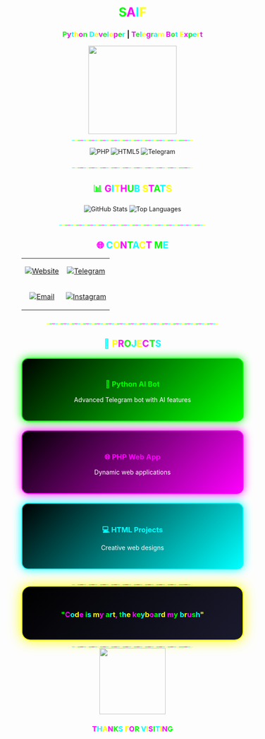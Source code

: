 <div align="center">

# <span style="color:#00ff00">S</span><span style="color:#ff00ff">A</span><span style="color:#00ffff">I</span><span style="color:#ffff00">F</span>

### <span style="color:#00ff00">P</span><span style="color:#ff00ff">y</span><span style="color:#00ffff">t</span><span style="color:#ffff00">h</span><span style="color:#ff00ff">o</span><span style="color:#00ff00">n</span> <span style="color:#00ffff">D</span><span style="color:#ffff00">e</span><span style="color:#ff00ff">v</span><span style="color:#00ff00">e</span><span style="color:#00ffff">l</span><span style="color:#ffff00">o</span><span style="color:#ff00ff">p</span><span style="color:#00ff00">e</span><span style="color:#00ffff">r</span> | <span style="color:#ff00ff">T</span><span style="color:#00ff00">e</span><span style="color:#00ffff">l</span><span style="color:#ffff00">e</span><span style="color:#ff00ff">g</span><span style="color:#00ff00">r</span><span style="color:#00ffff">a</span><span style="color:#ffff00">m</span> <span style="color:#ff00ff">B</span><span style="color:#00ff00">o</span><span style="color:#00ffff">t</span> <span style="color:#ffff00">E</span><span style="color:#ff00ff">x</span><span style="color:#00ff00">p</span><span style="color:#00ffff">e</span><span style="color:#ffff00">r</span><span style="color:#ff00ff">t</span>

<img src="https://media.giphy.com/media/coxQHKASG60HrHtvkt/giphy.gif" width="200">

</div>

<div align="center">
<span style="color:#00ffff">_</span><span style="color:#ffff00">_</span><span style="color:#00ff00">_</span><span style="color:#ff00ff">_</span><span style="color:#00ffff">_</span><span style="color:#ffff00">_</span><span style="color:#00ff00">_</span><span style="color:#ff00ff">_</span><span style="color:#00ffff">_</span><span style="color:#ffff00">_</span><span style="color:#00ff00">_</span><span style="color:#ff00ff">_</span><span style="color:#00ffff">_</span><span style="color:#ffff00">_</span><span style="color:#00ff00">_</span><span style="color:#ff00ff">_</span><span style="color:#00ffff">_</span><span style="color:#ffff00">_</span><span style="color:#00ff00">_</span><span style="color:#ff00ff">_</span><span style="color:#00ffff">_</span><span style="color:#ffff00">_</span><span style="color:#00ff00">_</span><span style="color:#ff00ff">_</span><span style="color:#00ffff">_</span><span style="color:#ffff00">_</span><span style="color:#00ff00">_</span><span style="color:#ff00ff">_</span><span style="color:#00ffff">_</span><span style="color:#ffff00">_</span><span style="color:#00ff00">_</span><span style="color:#ff00ff">_</span><span style="color:#00ffff">_</span><span style="color:#ffff00">_</span><span style="color:#00ff00">_</span><span style="color:#ff00ff">_</span><span style="color:#00ffff">_</span><span style="color:#ffff00">_</span><span style="color:#00ff00">_</span><span  style="color:#00ff00">_</span><span style="color:#ff00ff">_</span><span style="color:#00ffff">_</span><span style="color:#ffff00">_</span>
</div>

<div align="center">

![PHP](https://img.shields.io/badge/PHP-777BB4?style=for-the-badge&logo=php&logoColor=white&labelColor=000000)
![HTML5](https://img.shields.io/badge/HTML5-E34F26?style=for-the-badge&logo=html5&logoColor=white&labelColor=000000)
![Telegram](https://img.shields.io/badge/TELEGRAM-26A5E4?style=for-the-badge&logo=telegram&logoColor=white&labelColor=000000)

</div>

<div align="center">
<span style="color:#00ffff">_</span><span style="color:#ffff00">_</span><span style="color:#00ff00">_</span><span style="color:#ff00ff">_</span><span style="color:#00ffff">_</span><span style="color:#ffff00">_</span><span style="color:#00ff00">_</span><span style="color:#ff00ff">_</span><span style="color:#00ffff">_</span><span style="color:#ffff00">_</span><span style="color:#00ff00">_</span><span style="color:#ff00ff">_</span><span style="color:#00ffff">_</span><span style="color:#ffff00">_</span><span style="color:#00ff00">_</span><span style="color:#ff00ff">_</span><span style="color:#00ffff">_</span><span style="color:#ffff00">_</span><span style="color:#00ff00">_</span><span style="color:#ff00ff">_</span><span style="color:#00ffff">_</span><span style="color:#ffff00">_</span><span style="color:#00ff00">_</span><span style="color:#ff00ff">_</span><span style="color:#00ffff">_</span><span style="color:#ffff00">_</span><span style="color:#00ff00">_</span><span style="color:#ff00ff">_</span><span style="color:#00ffff">_</span><span style="color:#ffff00">_</span><span style="color:#00ff00">_</span><span style="color:#ff00ff">_</span><span style="color:#00ffff">_</span><span style="color:#ffff00">_</span><span style="color:#00ff00">_</span><span style="color:#ff00ff">_</span><span style="color:#00ffff">_</span><span style="color:#ffff00">_</span><span style="color:#00ff00">_</span><span  style="color:#00ff00">_</span><span style="color:#ff00ff">_</span><span style="color:#00ffff">_</span><span style="color:#ffff00">_</span>
</div>

<div align="center">

## <span style="color:#00ff00">📊</span> <span style="color:#ff00ff">G</span><span style="color:#00ffff">I</span><span style="color:#ffff00">T</span><span style="color:#ff00ff">H</span><span style="color:#00ff00">U</span><span style="color:#00ffff">B</span> <span style="color:#ffff00">S</span><span style="color:#ff00ff">T</span><span style="color:#00ff00">A</span><span style="color:#00ffff">T</span><span style="color:#ffff00">S</span>

![GitHub Stats](https://github-readme-stats.vercel.app/api?username=9v3&show_icons=true&theme=radical&bg_color=0d1117&title_color=00ff00&text_color=ffffff&icon_color=ff00ff&border_color=00ffff)
![Top Languages](https://github-readme-stats.vercel.app/api/top-langs/?username=9v3&layout=compact&theme=radical&bg_color=0d1117&title_color=00ff00&text_color=ffffff&border_color=00ffff)

</div>

<div align="center">
<span style="color:#00ffff">_</span><span style="color:#ffff00">_</span><span style="color:#00ff00">_</span><span style="color:#ff00ff">_</span><span style="color:#00ffff">_</span><span style="color:#ffff00">_</span><span style="color:#00ff00">_</span><span style="color:#ff00ff">_</span><span style="color:#00ffff">_</span><span style="color:#ffff00">_</span><span style="color:#00ff00">_</span><span style="color:#ff00ff">_</span><span style="color:#00ffff">_</span><span style="color:#ffff00">_</span><span style="color:#00ff00">_</span><span style="color:#ff00ff">_</span><span style="color:#00ffff">_</span><span style="color:#ffff00">_</span><span style="color:#00ff00">_</span><span style="color:#ff00ff">_</span><span style="color:#00ffff">_</span><span style="color:#ffff00">_</span><span style="color:#00ff00">_</span><span style="color:#ff00ff">_</span><span style="color:#00ffff">_</span><span style="color:#ffff00">_</span><span style="color:#00ff00">_</span><span style="color:#ff00ff">_</span><span style="color:#00ffff">_</span><span style="color:#ffff00">_</span><span style="color:#00ff00">_</span><span style="color:#ff00ff">_</span><span style="color:#00ffff">_</span><span style="color:#ffff00">_</span><span style="color:#00ff00">_</span><span style="color:#ff00ff">_</span><span style="color:#00ffff">_</span><span style="color:#ffff00">_</span><span style="color:#00ff00">_</span><span style="color:#ff00ff">_</span><span style="color:#00ffff">_</span><span style="color:#ffff00">_</span><span style="color:#00ff00">_</span><span style="color:#ff00ff">_</span><span style="color:#00ffff">_</span><span style="color:#ff00ff">_</span><span style="color:#00ffff">_</span><span style="color:#ffff00">_</span><span style="color:#00ff00">_</span><span style="color:#ff00ff">_</span><span style="color:#00ffff">_</span><span style="color:#ffff00">_</span>
</div>

<div align="center">

## <span style="color:#ff00ff">🌐</span> <span style="color:#00ffff">C</span><span style="color:#ffff00">O</span><span style="color:#ff00ff">N</span><span style="color:#00ff00">T</span><span style="color:#00ffff">A</span><span style="color:#ffff00">C</span><span style="color:#ff00ff">T</span> <span style="color:#00ff00">M</span><span style="color:#00ffff">E</span>

<table>
<tr>
<td align="center">

[![Website](https://img.shields.io/badge/🌐_WEBSITE-saif.gt.tc-00ff00?style=for-the-badge&logo=google-chrome&logoColor=black)](https://saif.gt.tc)

</td>
<td align="center">

[![Telegram](https://img.shields.io/badge/📱_TELEGRAM-@rssns-0088cc?style=for-the-badge&logo=telegram&logoColor=white)](https://t.me/rssns)

</td>
</tr>
<tr>
<td align="center">

[![Email](https://img.shields.io/badge/📧_EMAIL-s_if@usa.com-ff00ff?style=for-the-badge&logo=gmail&logoColor=white)](mailto:s_if@usa.com)

</td>
<td align="center">

[![Instagram](https://img.shields.io/badge/📸_INSTAGRAM-@w_.dg-E4405F?style=for-the-badge&logo=instagram&logoColor=white)](https://instagram.com/w_.dg)

</td>
</tr>
</table>

</div>

<div align="center">
<span style="color:#ffff00">_</span><span style="color:#00ff00">_</span><span style="color:#ff00ff">_</span><span style="color:#00ffff">_</span><span style="color:#ffff00">_</span><span style="color:#00ff00">_</span><span style="color:#ff00ff">_</span><span style="color:#00ffff">_</span><span style="color:#ffff00">_</span><span style="color:#00ff00">_</span><span style="color:#ff00ff">_</span><span style="color:#00ffff">_</span><span style="color:#ffff00">_</span><span style="color:#00ff00">_</span><span style="color:#ff00ff">_</span><span style="color:#00ffff">_</span><span style="color:#ffff00">_</span><span style="color:#00ff00">_</span><span style="color:#ff00ff">_</span><span style="color:#00ffff">_</span><span style="color:#ffff00">_</span><span style="color:#00ff00">_</span><span style="color:#ff00ff">_</span><span style="color:#00ffff">_</span><span style="color:#ffff00">_</span><span style="color:#00ff00">_</span><span style="color:#ff00ff">_</span><span style="color:#00ffff">_</span><span style="color:#ffff00">_</span><span style="color:#00ff00">_</span><span style="color:#ff00ff">_</span><span style="color:#00ffff">_</span><span style="color:#ffff00">_</span><span style="color:#00ff00">_</span><span style="color:#ff00ff">_</span><span style="color:#00ffff">_</span><span style="color:#ffff00">_</span><span style="color:#00ff00">_</span><span style="color:#ff00ff">_</span><span style="color:#00ffff">_</span><span style="color:#ffff00">_</span><span style="color:#00ff00">_</span><span style="color:#ff00ff">_</span><span style="color:#00ffff">_</span><span style="color:#ffff00">_</span><span style="color:#00ff00">_</span><span style="color:#ff00ff">_</span><span style="color:#00ffff">_</span><span style="color:#ffff00">_</span><span style="color:#00ff00">_</span><span style="color:#ff00ff">_</span><span style="color:#00ffff">_</span><span style="color:#ffff00">_</span><span style="color:#00ff00">_</span><span style="color:#ff00ff">_</span><span style="color:#00ffff">_</span><span style="color:#ffff00">_</span><span style="color:#00ff00">_</span><span style="color:#ff00ff">_</span><span style="color:#00ffff">_</span><span style="color:#ffff00">_</span>
</div>

<div align="center">

## <span style="color:#00ffff">🚀</span> <span style="color:#ffff00">P</span><span style="color:#ff00ff">R</span><span style="color:#00ff00">O</span><span style="color:#00ffff">J</span><span style="color:#ffff00">E</span><span style="color:#ff00ff">C</span><span style="color:#00ff00">T</span><span style="color:#00ffff">S</span>

<div style="display: grid; grid-template-columns: repeat(auto-fit, minmax(280px, 1fr)); gap: 20px; margin: 20px 0;">

<div style="background: linear-gradient(135deg, #000000, #00ff00); padding: 25px; border-radius: 15px; border: 2px solid #00ff00; box-shadow: 0 0 20px #00ff00;">
<h3 style="color: #00ff00">🤖 Python AI Bot</h3>
<p style="color: white">Advanced Telegram bot with AI features</p>
</div>

<div style="background: linear-gradient(135deg, #000000, #ff00ff); padding: 25px; border-radius: 15px; border: 2px solid #ff00ff; box-shadow: 0 0 20px #ff00ff;">
<h3 style="color: #ff00ff">🌐 PHP Web App</h3>
<p style="color: white">Dynamic web applications</p>
</div>

<div style="background: linear-gradient(135deg, #000000, #00ffff); padding: 25px; border-radius: 15px; border: 2px solid #00ffff; box-shadow: 0 0 20px #00ffff;">
<h3 style="color: #00ffff">💻 HTML Projects</h3>
<p style="color: white">Creative web designs</p>
</div>

</div>

</div>

<div align="center">
<span style="color:#00ffff">_</span><span style="color:#ffff00">_</span><span style="color:#00ff00">_</span><span style="color:#ff00ff">_</span><span style="color:#00ffff">_</span><span style="color:#ffff00">_</span><span style="color:#00ff00">_</span><span style="color:#ff00ff">_</span><span style="color:#00ffff">_</span><span style="color:#ffff00">_</span><span style="color:#00ff00">_</span><span style="color:#ff00ff">_</span><span style="color:#00ffff">_</span><span style="color:#ffff00">_</span><span style="color:#00ff00">_</span><span style="color:#ff00ff">_</span><span style="color:#00ffff">_</span><span style="color:#ffff00">_</span><span style="color:#00ff00">_</span><span style="color:#ff00ff">_</span><span style="color:#00ffff">_</span><span style="color:#ffff00">_</span><span style="color:#00ff00">_</span><span style="color:#ff00ff">_</span><span style="color:#00ffff">_</span><span style="color:#ffff00">_</span><span style="color:#00ff00">_</span><span style="color:#ff00ff">_</span><span style="color:#00ffff">_</span><span style="color:#ffff00">_</span><span style="color:#00ff00">_</span><span style="color:#ff00ff">_</span><span style="color:#00ffff">_</span><span style="color:#ffff00">_</span><span style="color:#00ff00">_</span><span style="color:#ff00ff">_</span><span style="color:#00ffff">_</span><span style="color:#ffff00">_</span><span style="color:#00ff00">_</span><span  style="color:#00ff00">_</span><span style="color:#ff00ff">_</span><span style="color:#00ffff">_</span><span style="color:#ffff00">_</span>
</div>

<div align="center" style="background: linear-gradient(135deg, #000000, #1a1a2e); padding: 30px; border-radius: 20px; border: 2px solid #ffff00; box-shadow: 0 0 30px #ffff00;">

### <span style="color:#00ff00">"</span><span style="color:#ff00ff">C</span><span style="color:#00ffff">o</span><span style="color:#ffff00">d</span><span style="color:#ff00ff">e</span> <span style="color:#00ff00">i</span><span style="color:#00ffff">s</span> <span style="color:#ffff00">m</span><span style="color:#ff00ff">y</span> <span style="color:#00ff00">a</span><span style="color:#00ffff">r</span><span style="color:#ffff00">t</span><span style="color:#ff00ff">,</span> <span style="color:#00ff00">t</span><span style="color:#00ffff">h</span><span style="color:#ffff00">e</span> <span style="color:#ff00ff">k</span><span style="color:#00ff00">e</span><span style="color:#00ffff">y</span><span style="color:#ffff00">b</span><span style="color:#ff00ff">o</span><span style="color:#00ff00">a</span><span style="color:#00ffff">r</span><span style="color:#ffff00">d</span> <span style="color:#ff00ff">m</span><span style="color:#00ff00">y</span> <span style="color:#00ffff">b</span><span style="color:#ffff00">r</span><span style="color:#ff00ff">u</span><span style="color:#00ff00">s</span><span style="color:#00ffff">h</span><span style="color:#ffff00">"</span>

</div>

<div align="center">
<span style="color:#00ffff">_</span><span style="color:#ffff00">_</span><span style="color:#00ff00">_</span><span style="color:#ff00ff">_</span><span style="color:#00ffff">_</span><span style="color:#ffff00">_</span><span style="color:#00ff00">_</span><span style="color:#ff00ff">_</span><span style="color:#00ffff">_</span><span style="color:#ffff00">_</span><span style="color:#00ff00">_</span><span style="color:#ff00ff">_</span><span style="color:#00ffff">_</span><span style="color:#ffff00">_</span><span style="color:#00ff00">_</span><span style="color:#ff00ff">_</span><span style="color:#00ffff">_</span><span style="color:#ffff00">_</span><span style="color:#00ff00">_</span><span style="color:#ff00ff">_</span><span style="color:#00ffff">_</span><span style="color:#ffff00">_</span><span style="color:#00ff00">_</span><span style="color:#ff00ff">_</span><span style="color:#00ffff">_</span><span style="color:#ffff00">_</span><span style="color:#00ff00">_</span><span style="color:#ff00ff">_</span><span style="color:#00ffff">_</span><span style="color:#ffff00">_</span><span style="color:#00ff00">_</span><span style="color:#ff00ff">_</span><span style="color:#00ffff">_</span><span style="color:#ffff00">_</span><span style="color:#00ff00">_</span><span style="color:#ff00ff">_</span><span style="color:#00ffff">_</span><span style="color:#ffff00">_</span><span style="color:#00ff00">_</span><span  style="color:#00ff00">_</span><span style="color:#ff00ff">_</span><span style="color:#00ffff">_</span><span style="color:#ffff00">_</span>
</div>

<div align="center">

<img src="https://media.giphy.com/media/qgQUggAC3Pfv687qPC/giphy.gif" width="150">

### <span style="color:#00ff00"></span> <span style="color:#ff00ff">T</span><span style="color:#00ffff">H</span><span style="color:#ffff00">A</span><span style="color:#ff00ff">N</span><span style="color:#00ff00">K</span><span style="color:#00ffff">S</span> <span style="color:#ffff00">F</span><span style="color:#ff00ff">O</span><span style="color:#00ff00">R</span> <span style="color:#00ffff">V</span><span style="color:#ffff00">I</span><span style="color:#ff00ff">S</span><span style="color:#00ff00">I</span><span style="color:#00ffff">T</span><span style="color:#ffff00">I</span><span style="color:#ff00ff">N</span><span style="color:#00ff00">G</span> <span style="color:#00ffff"></span>

</div>
